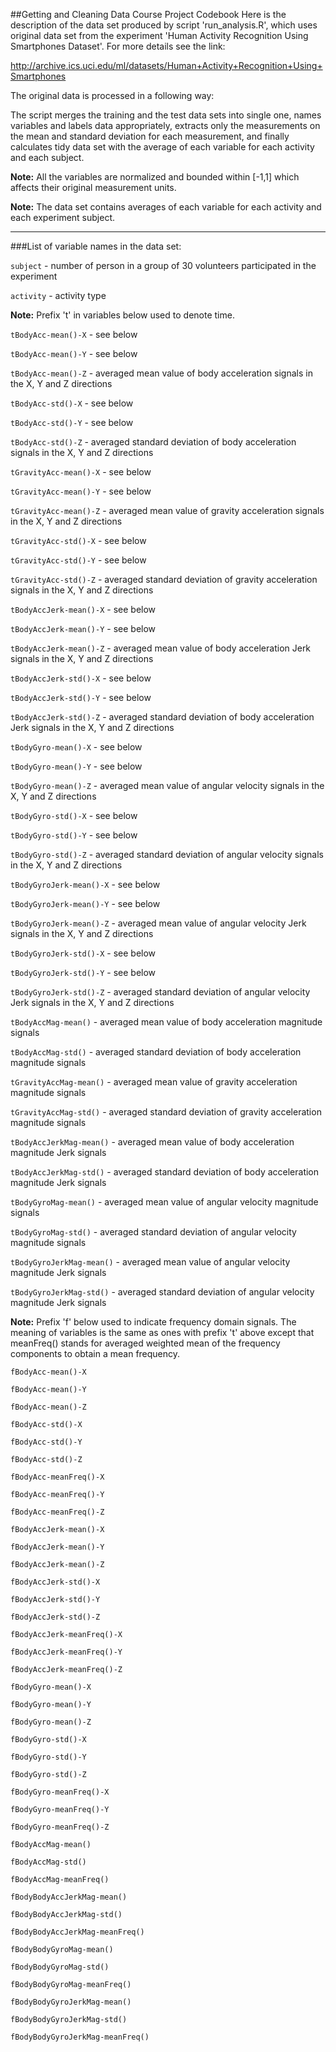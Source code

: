 ##Getting and Cleaning Data Course Project Codebook
Here is the description of the data set produced by script 'run_analysis.R', which uses original data set from the experiment 'Human Activity Recognition Using Smartphones Dataset'. For more details see the link:

<http://archive.ics.uci.edu/ml/datasets/Human+Activity+Recognition+Using+Smartphones>

The original data is processed in a following way:

The script merges the training and the test data sets into single one, names variables and labels data appropriately, extracts only the measurements on the mean and standard deviation for each measurement, and finally calculates tidy data set with the average of each variable for each activity and each subject.

**Note:** All the variables are normalized and bounded within [-1,1] which affects their original measurement units.

**Note:** The data set contains averages of each variable for each activity and each experiment subject.

---
###List of variable names in the data set:

```subject``` - number of person in a group of 30 volunteers participated in the experiment

```activity``` - activity type

**Note:** Prefix 't' in variables below used to denote time.

```tBodyAcc-mean()-X``` - see below

```tBodyAcc-mean()-Y``` - see below

```tBodyAcc-mean()-Z``` - averaged mean value of body acceleration signals in the X, Y and Z directions

```tBodyAcc-std()-X``` - see below

```tBodyAcc-std()-Y``` - see below

```tBodyAcc-std()-Z``` - averaged standard deviation of body acceleration signals in the X, Y and Z directions

```tGravityAcc-mean()-X``` - see below

```tGravityAcc-mean()-Y``` - see below

```tGravityAcc-mean()-Z``` - averaged mean value of gravity acceleration signals in the X, Y and Z directions

```tGravityAcc-std()-X``` - see below

```tGravityAcc-std()-Y``` - see below

```tGravityAcc-std()-Z``` - averaged standard deviation of gravity acceleration signals in the X, Y and Z directions

```tBodyAccJerk-mean()-X``` - see below

```tBodyAccJerk-mean()-Y``` - see below

```tBodyAccJerk-mean()-Z``` - averaged mean value of body acceleration Jerk signals in the X, Y and Z directions

```tBodyAccJerk-std()-X``` - see below

```tBodyAccJerk-std()-Y``` - see below

```tBodyAccJerk-std()-Z``` - averaged standard deviation of body acceleration Jerk signals in the X, Y and Z directions

```tBodyGyro-mean()-X``` - see below

```tBodyGyro-mean()-Y``` - see below

```tBodyGyro-mean()-Z``` - averaged mean value of angular velocity signals in the X, Y and Z directions

```tBodyGyro-std()-X``` - see below

```tBodyGyro-std()-Y``` - see below

```tBodyGyro-std()-Z``` - averaged standard deviation of angular velocity signals in the X, Y and Z directions

```tBodyGyroJerk-mean()-X``` - see below

```tBodyGyroJerk-mean()-Y``` - see below

```tBodyGyroJerk-mean()-Z``` - averaged mean value of angular velocity Jerk signals in the X, Y and Z directions

```tBodyGyroJerk-std()-X``` - see below

```tBodyGyroJerk-std()-Y``` - see below

```tBodyGyroJerk-std()-Z``` - averaged standard deviation of angular velocity Jerk signals in the X, Y and Z directions

```tBodyAccMag-mean()``` - averaged mean value of body acceleration magnitude signals

```tBodyAccMag-std()``` - averaged standard deviation of body acceleration magnitude signals

```tGravityAccMag-mean()``` - averaged mean value of gravity acceleration magnitude signals

```tGravityAccMag-std()``` - averaged standard deviation of gravity acceleration magnitude signals

```tBodyAccJerkMag-mean()``` - averaged mean value of body acceleration magnitude Jerk signals

```tBodyAccJerkMag-std()``` - averaged standard deviation of body acceleration magnitude Jerk signals

```tBodyGyroMag-mean()``` - averaged mean value of angular velocity magnitude signals

```tBodyGyroMag-std()``` - averaged standard deviation of angular velocity magnitude signals

```tBodyGyroJerkMag-mean()``` - averaged mean value of angular velocity magnitude Jerk signals

```tBodyGyroJerkMag-std()``` - averaged standard deviation of angular velocity magnitude Jerk signals

**Note:** Prefix 'f' below used to indicate frequency domain signals. The meaning of variables is the same as ones with prefix 't' above except that meanFreq() stands for averaged weighted mean of the frequency components to obtain a mean frequency.
 
```fBodyAcc-mean()-X```

```fBodyAcc-mean()-Y```

```fBodyAcc-mean()-Z```

```fBodyAcc-std()-X```

```fBodyAcc-std()-Y```

```fBodyAcc-std()-Z```

```fBodyAcc-meanFreq()-X```

```fBodyAcc-meanFreq()-Y```

```fBodyAcc-meanFreq()-Z```

```fBodyAccJerk-mean()-X```

```fBodyAccJerk-mean()-Y```

```fBodyAccJerk-mean()-Z```

```fBodyAccJerk-std()-X```

```fBodyAccJerk-std()-Y```

```fBodyAccJerk-std()-Z```

```fBodyAccJerk-meanFreq()-X```

```fBodyAccJerk-meanFreq()-Y```

```fBodyAccJerk-meanFreq()-Z```

```fBodyGyro-mean()-X```

```fBodyGyro-mean()-Y```

```fBodyGyro-mean()-Z```

```fBodyGyro-std()-X```

```fBodyGyro-std()-Y```

```fBodyGyro-std()-Z```

```fBodyGyro-meanFreq()-X```

```fBodyGyro-meanFreq()-Y```

```fBodyGyro-meanFreq()-Z```

```fBodyAccMag-mean()```

```fBodyAccMag-std()```

```fBodyAccMag-meanFreq()```

```fBodyBodyAccJerkMag-mean()```

```fBodyBodyAccJerkMag-std()```

```fBodyBodyAccJerkMag-meanFreq()```

```fBodyBodyGyroMag-mean()```

```fBodyBodyGyroMag-std()```

```fBodyBodyGyroMag-meanFreq()```

```fBodyBodyGyroJerkMag-mean()```

```fBodyBodyGyroJerkMag-std()```

```fBodyBodyGyroJerkMag-meanFreq()```
